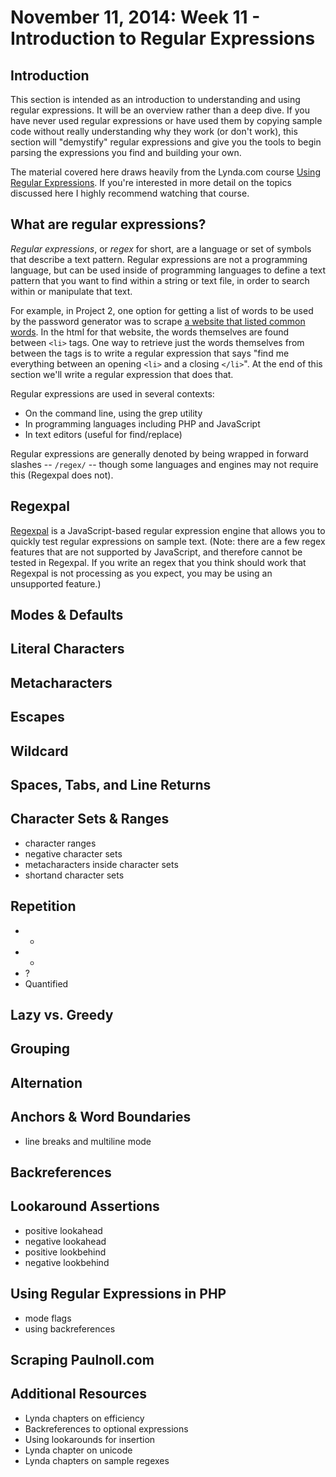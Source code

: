 # November 11, 2014: Week 11 - Introduction to Regular Expressions 

## Introduction
This section is intended as an introduction to understanding and using regular expressions. It will be an overview rather than a deep dive. If you have never used regular expressions or have used them by copying sample code without really understanding why they work (or don't work), this section will "demystify" regular expressions and give you the tools to begin parsing the expressions you find and building your own.

The material covered here draws heavily from the Lynda.com course [Using Regular Expressions](http://www.lynda.com/Regular-Expressions-tutorials/Using-Regular-Expressions/85870-2.html). If you're interested in more detail on the topics discussed here I highly recommend watching that course.

## What are regular expressions?
*Regular expressions*, or *regex* for short, are a language or set of symbols that describe a text pattern. Regular expressions are not a programming language, but can be used inside of programming languages to define a text pattern that you want to find within a string or text file, in order to search within or manipulate that text.

For example, in Project 2, one option for getting a list of words to be used by the password generator was to scrape [a website that listed common words](http://www.paulnoll.com/Books/Clear-English/words-01-02-hundred.html). In the html for that website, the words themselves are found between `<li>` tags. One way to retrieve just the words themselves from between the tags is to write a regular expression that says "find me everything between an opening `<li>` and a closing `</li>`". At the end of this section we'll write a regular expression that does that.

Regular expressions are used in several contexts:

- On the command line, using the grep utility
- In programming languages including PHP and JavaScript
- In text editors (useful for find/replace)

Regular expressions are generally denoted by being wrapped in forward slashes -- `/regex/` -- though some languages and engines may not require this (Regexpal does not).

## Regexpal
[Regexpal](http://regexpal.com) is a JavaScript-based regular expression engine that allows you to quickly test regular expressions on sample text. (Note: there are a few regex features that are not supported by JavaScript, and therefore cannot be tested in Regexpal. If you write an regex that you think should work that Regexpal is not processing as you expect, you may be using an unsupported feature.)

## Modes & Defaults

## Literal Characters

## Metacharacters

## Escapes 

## Wildcard

## Spaces, Tabs, and Line Returns

## Character Sets & Ranges
- character ranges
- negative character sets
- metacharacters inside character sets
- shortand character sets

## Repetition
- *
- +
- ?
- Quantified

## Lazy vs. Greedy

## Grouping

## Alternation

## Anchors & Word Boundaries
- line breaks and multiline mode

## Backreferences

## Lookaround Assertions
- positive lookahead
- negative lookahead
- positive lookbehind
- negative lookbehind

## Using Regular Expressions in PHP
- mode flags
- using backreferences

## Scraping Paulnoll.com

## Additional Resources
- Lynda chapters on efficiency
- Backreferences to optional expressions
- Using lookarounds for insertion
- Lynda chapter on unicode
- Lynda chapters on sample regexes
